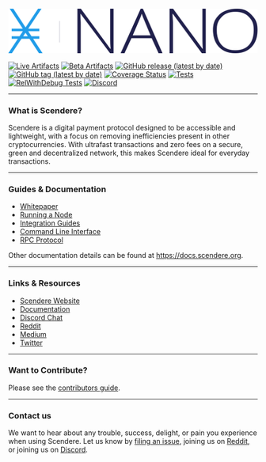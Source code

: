 <p style="text-align:center;"><img src="/images/logo.svg" width"300px" height="auto" alt="Logo"></p>



[![Live Artifacts](https://github.com/scenderecurrency/scendere-node/workflows/Live/badge.svg)](https://github.com/scenderecurrency/scendere-node/actions?query=workflow%3ALive)
[![Beta Artifacts](https://github.com/scenderecurrency/scendere-node/workflows/Beta/badge.svg)](https://github.com/scenderecurrency/scendere-node/actions?query=workflow%3ABeta)
[![GitHub release (latest by date)](https://img.shields.io/github/v/release/scenderecurrency/scendere-node)](https://github.com/scenderecurrency/scendere-node/releases/latest)
[![GitHub tag (latest by date)](https://img.shields.io/github/v/tag/scenderecurrency/scendere-node?color=darkblue&label=beta)](https://github.com/scenderecurrency/scendere-node/tags)
[![Coverage Status](https://coveralls.io/repos/github/scenderecurrency/scendere-node/badge.svg?branch=develop)](https://coveralls.io/github/scenderecurrency/scendere-node?branch=develop)
[![Tests](https://github.com/scenderecurrency/scendere-node/workflows/Tests/badge.svg)](https://github.com/scenderecurrency/scendere-node/actions?query=workflow%3ATests)
[![RelWithDebug Tests](https://github.com/scenderecurrency/scendere-node/workflows/Release%20Tests/badge.svg)](https://github.com/scenderecurrency/scendere-node/actions?query=workflow%3A%22Release+Tests%22)
[![Discord](https://img.shields.io/badge/discord-join%20chat-orange.svg)](https://chat.scendere.org)

---

### What is Scendere?

Scendere is a digital payment protocol designed to be accessible and lightweight, with a focus on removing inefficiencies present in other cryptocurrencies. With ultrafast transactions and zero fees on a secure, green and decentralized network, this makes Scendere ideal for everyday transactions.

---

### Guides & Documentation

* [Whitepaper](https://scendere.org/en/whitepaper)
* [Running a Node](https://docs.scendere.org/running-a-node/overview/)
* [Integration Guides](https://docs.scendere.org/integration-guides/the-basics/)
* [Command Line Interface](https://docs.scendere.org/commands/command-line-interface/)
* [RPC Protocol](https://docs.scendere.org/commands/rpc-protocol/)

Other documentation details can be found at https://docs.scendere.org.

---

### Links & Resources

* [Scendere Website](https://scendere.org)
* [Documentation](https://docs.scendere.org)
* [Discord Chat](https://chat.scendere.org/)
* [Reddit](https://reddit.com/r/scenderecurrency)
* [Medium](https://medium.com/scenderecurrency)
* [Twitter](https://twitter.com/scendere)

---

### Want to Contribute?

Please see the [contributors guide](https://docs.scendere.org/node-implementation/contributing/).

---

### Contact us

We want to hear about any trouble, success, delight, or pain you experience when
using Scendere. Let us know by [filing an issue](https://github.com/scenderecurrency/scendere-node/issues), joining us on [Reddit](https://reddit.com/r/scenderecurrency), or joining us on [Discord](https://chat.scendere.org/).
